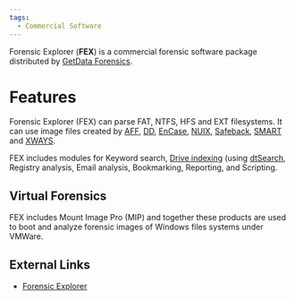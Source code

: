 ```yaml
---
tags:
  - Commercial Software
---
```

Forensic Explorer (**FEX**) is a commercial forensic software package
distributed by [GetData Forensics](getdata_forensics.md).

# Features

Forensic Explorer (FEX) can parse FAT, NTFS, HFS and EXT filesystems. It can
use image files created by [AFF](aff.md), [DD](dd.md), [EnCase](encase.md),
[NUIX](nuix.md), [Safeback](safeback.md), [SMART](smart.md) and
[XWAYS](x-ways_ag.md).

FEX includes modules for Keyword search, [Drive indexing](drive_indexing.md)
(using [dtSearch](dtsearch.md), Registry analysis, Email analysis, Bookmarking,
Reporting, and Scripting.

## Virtual Forensics

FEX includes Mount Image Pro (MIP) and together these products are used
to boot and analyze forensic images of Windows files systems under
VMWare.

## External Links

* [Forensic Explorer](http://www.forensicexplorer.com)
